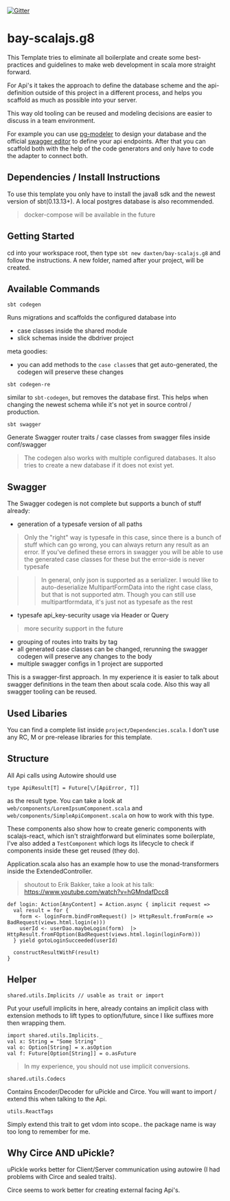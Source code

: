 [![Gitter](https://badges.gitter.im/Join%20Chat.svg)](https://gitter.im/bay-scalajs-g8/Lobby?utm_source=badge&utm_medium=badge&utm_campaign=pr-badge&utm_content=badge)

# bay-scalajs.g8
This Template tries to eliminate all boilerplate and create some best-practices and guidelines to make web development in scala more straight forward.

For Api's it takes the approach to define the database scheme and the api-definition outside of this project in a different process, and helps you scaffold as much as possible into your server.

This way old tooling can be reused and modeling decisions are easier to discuss in a team environment. 

For example you can use [pg-modeler](http://www.pgmodeler.com.br/) to design your database and the official [swagger editor](http://editor.swagger.io) to define your api endpoints. After that you can scaffold both with the help of the code generators and only have to code the adapter to connect both.

## Dependencies / Install Instructions
To use this template you only have to install the java8 sdk and the newest version of sbt(0.13.13+). A local postgres database is also recommended.

> docker-compose will be available in the future

## Getting Started
cd into your workspace root, then type `sbt new daxten/bay-scalajs.g8` and follow the instructions. A new folder, named after your project, will be created.

## Available Commands
``sbt codegen``

Runs migrations and scaffolds the configured database into
* case classes inside the shared module
* slick schemas inside the dbdriver project

meta goodies:
* you can add methods to the `case class`es that get auto-generated, the codegen will preserve these changes

``sbt codegen-re``

similar to `sbt-codegen`, but removes the database first. This helps when changing the newest schema while it's not yet in source control / production. 

``sbt swagger``

Generate Swagger router traits / case classes from swagger files inside conf/swagger

> The codegen also works with multiple configured databases. It also tries to create a new database if it does not exist yet.

## Swagger

The Swagger codegen is not complete but supports a bunch of stuff already:
* generation of a typesafe version of  all paths 

> Only the "right" way is typesafe in this case, since there is a bunch of stuff which can go wrong, you can always return any result as an error. If you've defined these errors in swagger you will be able to use the generated case classes for these but  the error-side is never typesafe

>> In general, only json is supported as a serializer. I would like to auto-deserialize MultipartFormData into the right case class, but that is not supported atm. Though you can still use multipartformdata, it's just not as typesafe as the rest

* typesafe api_key-security usage via Header or Query

> more security support in the future

* grouping of routes into traits by tag
* all generated case classes can be changed, rerunning the swagger codegen will preserve any changes to the body
* multiple swagger configs in 1 project are supported

This is a swagger-first approach. In my experience it is easier to talk about swagger definitions in the team then about scala code. Also this way all swagger tooling can be reused.

## Used Libaries
You can find a complete list inside `project/Dependencies.scala`. I don't use any RC, M or pre-release libraries for this template.


## Structure
All Api calls using Autowire should use 

`type ApiResult[T] = Future[\/[ApiError, T]]` 

as the result type. You can take a look at `web/components/LoremIpsumComponent.scala` and `web/components/SimpleApiComponent.scala` on how to work with this type.

These components also show how to create generic components with scalajs-react, which isn't straightforward but eliminates some boilerplate, I've also added a `TestComponent` which logs its lifecycle to check if components inside these get reused (they do).

Application.scala also has an example how to use the monad-transformers inside the ExtendedController.

> shoutout to Erik Bakker, take a look at his talk: https://www.youtube.com/watch?v=hGMndafDcc8

```
def login: Action[AnyContent] = Action.async { implicit request =>
  val result = for {
    form <- loginForm.bindFromRequest() |> HttpResult.fromForm(e => BadRequest(views.html.login(e)))
    userId <- userDao.maybeLogin(form)  |> HttpResult.fromFOption(BadRequest(views.html.login(loginForm)))
  } yield gotoLoginSucceeded(userId)
  
  constructResultWithF(result)
}
```

## Helper
`shared.utils.Implicits // usable as trait or import`

Put your usefull implicits in here, already contains an implicit class with extension methods to lift types to option/future, since I like suffixes more then wrapping them.


```
import shared.utils.Implicits._
val x: String = "Some String"
val o: Option[String] = x.asOption
val f: Future[Option[String]] = o.asFuture
```

> In my experience, you should not use implicit conversions.

`shared.utils.Codecs`

Contains Encoder/Decoder for uPickle and Circe. You will want to import / extend this when talking to the Api.

`utils.ReactTags`

Simply extend this trait to get vdom into scope.. the package name is way too long to remember for me.

## Why Circe AND uPickle?
uPickle works better for Client/Server communication using autowire (I had problems with Circe and sealed traits).

Circe seems to work better for creating external facing Api's.
